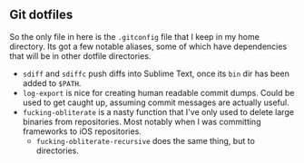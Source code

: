 ## Git dotfiles
So the only file in here is the `.gitconfig` file that I keep in my home directory.
Its got a few notable aliases, some of which have dependencies that will be in other dotfile directories.

- `sdiff` and `sdiffc` push diffs into Sublime Text, once its `bin` dir has been added to `$PATH`.
- `log-export` is nice for creating human readable commit dumps. Could be used to get caught up, assuming commit messages are actually useful.
- `fucking-obliterate` is a nasty function that I've only used to delete large binaries from repositories. Most notably when I was committing frameworks to iOS repositories.
    - `fucking-obliterate-recursive` does the same thing, but to directories.